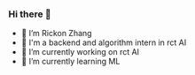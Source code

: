 ### Hi there 👋
- 🤔 I’m Rickon Zhang
- 💬 I'm a backend and algorithm intern in rct AI 
- 🔭 I’m currently working on rct AI
- 🌱 I’m currently learning ML
<!--
**rickonzhang/rickonzhang** is a ✨ _special_ ✨ repository because its `README.md` (this file) appears on your GitHub profile.

Here are some ideas to get you started:

- 🔭 I’m currently working on rct AI
- 🌱 I’m currently learning ML
- 👯 I’m looking to collaborate on ...
- 🤔 I’m looking for help with ...
- 💬 Ask me about ...
- 📫 How to reach me: ...
- 😄 Pronouns: ...
- ⚡ Fun fact: ...
-->
